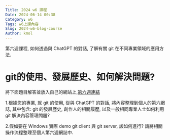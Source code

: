 ```yaml
---
Title: 2024 w6 課程
Date: 2024-06-14 00:38
Category: w6
Tags: w6上課內容
Slug: 2024-w6-blog-course
Author: kmol
---
```


第六週課程, 如何透過與 ChatGPT 的對話, 了解有關 git 在不同專業領域的應用方法.

<!-- PELICAN_END_SUMMARY -->

# git的使用、發展歷史、如何解決問題?

將下面題目解答並放入自己的網站上,[第六週連結]

[第六週連結]: https://41223136.github.io/wcm2024/content/w6.html

1.根據您的專業, 就 git 的使用, 從與 ChatGPT 的對話, 將內容整理到個人的第六網誌, 其中包含: git 的發展歷史, 創作人的相關履歷, 以及一般相同專業人士如何利用  git 解決內容管理問題?

2.假如要在 Windows 實際 demo git client 與 git server, 該如何進行? 請將相關操作流程整理至個人第六週網誌中.